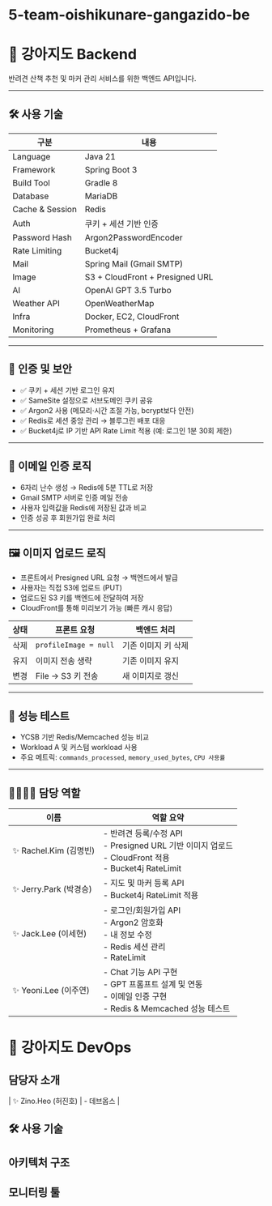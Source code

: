 # 5-team-oishikunare-gangazido-be
# 🐶 강아지도 Backend 

반려견 산책 추천 및 마커 관리 서비스를 위한 백엔드 API입니다.

---

## 🛠️ 사용 기술

| 구분 | 내용 |
|------|------|
| Language | Java 21 |
| Framework | Spring Boot 3 |
| Build Tool | Gradle 8 |
| Database | MariaDB |
| Cache & Session | Redis |
| Auth | 쿠키 + 세션 기반 인증 |
| Password Hash | Argon2PasswordEncoder |
| Rate Limiting | Bucket4j |
| Mail | Spring Mail (Gmail SMTP) |
| Image | S3 + CloudFront + Presigned URL |
| AI | OpenAI GPT 3.5 Turbo |
| Weather API | OpenWeatherMap |
| Infra | Docker, EC2, CloudFront |
| Monitoring | Prometheus + Grafana |

---

## 🔐 인증 및 보안

- ✅ 쿠키 + 세션 기반 로그인 유지
- ✅ SameSite 설정으로 서브도메인 쿠키 공유
- ✅ Argon2 사용 (메모리·시간 조절 가능, bcrypt보다 안전)
- ✅ Redis로 세션 중앙 관리 → 블루그린 배포 대응
- ✅ Bucket4j로 IP 기반 API Rate Limit 적용 (예: 로그인 1분 30회 제한)

---

## 📧 이메일 인증 로직

- 6자리 난수 생성 → Redis에 5분 TTL로 저장
- Gmail SMTP 서버로 인증 메일 전송
- 사용자 입력값을 Redis에 저장된 값과 비교
- 인증 성공 후 회원가입 완료 처리

---

## 🖼️ 이미지 업로드 로직

- 프론트에서 Presigned URL 요청 → 백엔드에서 발급
- 사용자는 직접 S3에 업로드 (PUT)
- 업로드된 S3 키를 백엔드에 전달하여 저장
- CloudFront를 통해 미리보기 가능 (빠른 캐시 응답)

| 상태 | 프론트 요청 | 백엔드 처리 |
|------|-------------|-------------|
| 삭제 | `profileImage = null` | 기존 이미지 키 삭제 |
| 유지 | 이미지 전송 생략 | 기존 이미지 유지 |
| 변경 | File → S3 키 전송 | 새 이미지로 갱신 |

---

## 🧪 성능 테스트

- YCSB 기반 Redis/Memcached 성능 비교
- Workload A 및 커스텀 workload 사용
- 주요 메트릭: `commands_processed`, `memory_used_bytes`, `CPU 사용률`

---

## 👨‍👩‍👧‍👦 담당 역할
| 이름                 | 역할 요약                                                                 |
|----------------------|--------------------------------------------------------------------------|
| ✨ Rachel.Kim (김명빈) | - 반려견 등록/수정 API<br>- Presigned URL 기반 이미지 업로드<br>- CloudFront 적용<br>- Bucket4j RateLimit |
| ✨ Jerry.Park (박경승) | - 지도 및 마커 등록 API<br>- Bucket4j RateLimit 적용                       |
| ✨ Jack.Lee (이세현)   | - 로그인/회원가입 API<br>- Argon2 암호화<br>- 내 정보 수정<br>- Redis 세션 관리<br>- RateLimit |
| ✨ Yeoni.Lee (이주연)  | - Chat 기능 API 구현<br>- GPT 프롬프트 설계 및 연동<br>- 이메일 인증 구현<br>- Redis & Memcached 성능 테스트 |


# 🐶 강아지도 DevOps

## 담당자 소개
| ✨ Zino.Heo (허진호)  | - 데브옵스 |

## 🛠️ 사용 기술

## 아키텍처 구조

## 모니터링 툴

